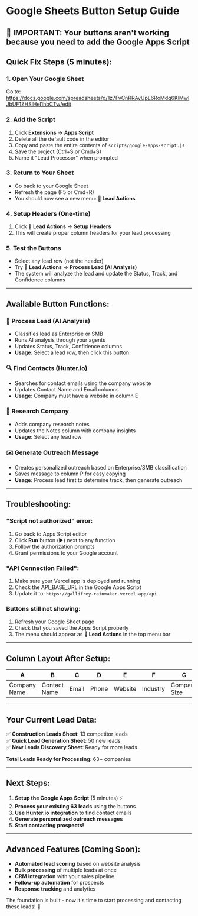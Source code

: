 # Google Sheets Button Setup Guide

## 🚨 IMPORTANT: Your buttons aren't working because you need to add the Google Apps Script

## Quick Fix Steps (5 minutes):

### 1. Open Your Google Sheet
Go to: https://docs.google.com/spreadsheets/d/1z7FvCnRRAyUpL6RoMdq6KlMwlJbUF1ZHSlHel1hbCTw/edit

### 2. Add the Script
1. Click **Extensions** → **Apps Script**
2. Delete all the default code in the editor
3. Copy and paste the entire contents of `scripts/google-apps-script.js` 
4. Save the project (Ctrl+S or Cmd+S)
5. Name it "Lead Processor" when prompted

### 3. Return to Your Sheet
- Go back to your Google Sheet
- Refresh the page (F5 or Cmd+R)
- You should now see a new menu: **🚀 Lead Actions**

### 4. Setup Headers (One-time)
1. Click **🚀 Lead Actions** → **Setup Headers**
2. This will create proper column headers for your lead processing

### 5. Test the Buttons
- Select any lead row (not the header)
- Try **🚀 Lead Actions** → **Process Lead (AI Analysis)**
- The system will analyze the lead and update the Status, Track, and Confidence columns

---

## Available Button Functions:

### 🤖 Process Lead (AI Analysis)
- Classifies lead as Enterprise or SMB
- Runs AI analysis through your agents
- Updates Status, Track, Confidence columns
- **Usage**: Select a lead row, then click this button

### 🔍 Find Contacts (Hunter.io)
- Searches for contact emails using the company website
- Updates Contact Name and Email columns
- **Usage**: Company must have a website in column E

### 🔬 Research Company  
- Adds company research notes
- Updates the Notes column with company insights
- **Usage**: Select any lead row

### ✉️ Generate Outreach Message
- Creates personalized outreach based on Enterprise/SMB classification
- Saves message to column P for easy copying
- **Usage**: Process lead first to determine track, then generate outreach

---

## Troubleshooting:

### "Script not authorized" error:
1. Go back to Apps Script editor
2. Click **Run** button (▶️) next to any function
3. Follow the authorization prompts
4. Grant permissions to your Google account

### "API Connection Failed":
1. Make sure your Vercel app is deployed and running
2. Check the API_BASE_URL in the Google Apps Script
3. Update it to: `https://gallifrey-rainmaker.vercel.app/api`

### Buttons still not showing:
1. Refresh your Google Sheet page
2. Check that you saved the Apps Script properly
3. The menu should appear as **🚀 Lead Actions** in the top menu bar

---

## Column Layout After Setup:

| A | B | C | D | E | F | G | H | I | J | K | L | M | N | O | P |
|---|---|---|---|---|---|---|---|---|---|---|---|---|---|---|---|
| Company Name | Contact Name | Email | Phone | Website | Industry | Company Size | Location | Source | Notes | | Status | Track | Confidence | AI Analysis | Outreach Message |

---

## Your Current Lead Data:

✅ **Construction Leads Sheet**: 13 competitor leads  
✅ **Quick Lead Generation Sheet**: 50 new leads  
✅ **New Leads Discovery Sheet**: Ready for more leads

**Total Leads Ready for Processing**: 63+ companies

---

## Next Steps:

1. **Setup the Google Apps Script** (5 minutes) ⚡
2. **Process your existing 63 leads** using the buttons
3. **Use Hunter.io integration** to find contact emails  
4. **Generate personalized outreach messages**
5. **Start contacting prospects!**

---

## Advanced Features (Coming Soon):

- **Automated lead scoring** based on website analysis
- **Bulk processing** of multiple leads at once  
- **CRM integration** with your sales pipeline
- **Follow-up automation** for prospects
- **Response tracking** and analytics

The foundation is built - now it's time to start processing and contacting these leads! 🚀